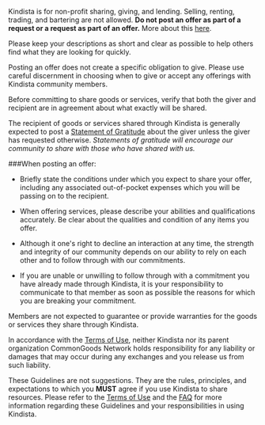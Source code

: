Kindista is for non-profit sharing, giving, and lending.
Selling, renting, trading, and bartering are not allowed.
**Do not post an offer as part of a request or a request as part of an offer.**
More about this [here](/faq#can-i-barter-on-kindista).

Please keep your descriptions as short and clear as possible to help others 
find what they are looking for quickly.

Posting an offer does not create a specific obligation to give. 
Please use careful discernment in choosing when to
give or accept any offerings with Kindista community members.

Before committing to share goods or services, 
verify that both the giver and recipient are in agreement about what exactly 
will be shared.

The recipient of goods or services shared through Kindista 
is generally expected to post a [Statement of Gratitude](/gratitude/new)
 about the giver unless the giver has requested otherwise.
_Statements of gratitude will encourage our community to share with those who 
have shared with us._

###When posting an offer:
- Briefly state the conditions under which you expect to share your offer, including any associated out-of-pocket expenses which you will be passing on to the recipient.

- When offering services, please describe your abilities and qualifications 
accurately. 
Be clear about the qualities and condition of any items you offer.

- Although it one's right to decline an interaction at any time, 
the strength and integrity of our community depends on our ability to 
rely on each other and to follow through with our commitments.

- If you are unable or unwilling to follow through with a commitment you have 
already made through Kindista, it is your responsibility to communicate 
to that member as soon as possible the reasons for which you are breaking 
your commitment.

Members are not expected to guarantee or provide warranties for the 
goods or services they share through Kindista.

In accordance with the [Terms of Use](/terms), neither Kindista 
nor its parent organization CommonGoods Network holds responsibility for any
liability or damages that may occur during any exchanges and you release us
from such liability.

These Guidelines are not suggestions.
They are the rules, principles, and expectations to which
you **MUST** agree if you use Kindista to share resources.
Please refer to the [Terms of Use](/terms) and the [FAQ](/faq) for more information regarding these Guidelines and your responsibilities in using Kindista.
